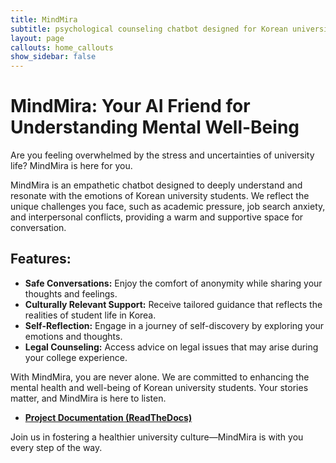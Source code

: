 ```yaml
---
title: MindMira
subtitle: psychological counseling chatbot designed for Korean university students
layout: page
callouts: home_callouts
show_sidebar: false
---
```


# MindMira: Your AI Friend for Understanding Mental Well-Being

Are you feeling overwhelmed by the stress and uncertainties of university life? MindMira is here for you.

MindMira is an empathetic chatbot designed to deeply understand and resonate with the emotions of Korean university students. We reflect the unique challenges you face, such as academic pressure, job search anxiety, and interpersonal conflicts, providing a warm and supportive space for conversation.

## Features:

- **Safe Conversations:** Enjoy the comfort of anonymity while sharing your thoughts and feelings.
- **Culturally Relevant Support:** Receive tailored guidance that reflects the realities of student life in Korea.
- **Self-Reflection:** Engage in a journey of self-discovery by exploring your emotions and thoughts.
- **Legal Counseling:** Access advice on legal issues that may arise during your college experience.

With MindMira, you are never alone. We are committed to enhancing the mental health and well-being of Korean university students. Your stories matter, and MindMira is here to listen.

- [**Project Documentation (ReadTheDocs)**](https://mindmira.readthedocs.io/en/latest/)

Join us in fostering a healthier university culture—MindMira is with you every step of the way.